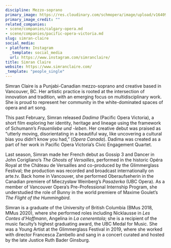 ```yaml
---
discipline: Mezzo-soprano
primary_image: https://res.cloudinary.com/schmopera/image/upload/v1640983523/media/2021/12/SimranClaire_DiamondsEdgePhoto_em3v3j.jpg
primary_image_credit: ""
related_companies:
- scene/companies/calgary-opera.md
- scene/companies/pacific-opera-victoria.md
slug: simran-claire
social_media:
- platform: Instagram
  _template: social_media
  url: https://www.instagram.com/simranclaire/
title: Simran Claire
website: https://www.simranclaire.com/
_template: "people_single"
---
```

Simran Claire is a Punjabi-Canadian mezzo-soprano and creative based in Vancouver, BC. Her artistic practice is rooted at the intersection of innovation and tradition, with an emerging focus on multidisciplinary work. She is proud to represent her community in the white-dominated spaces of opera and art song.

This past February, Simran released _Dadima_ (Pacific Opera Victoria), a short film exploring her identity, heritage and lineage using the framework of Schumann’s _Frauenliebe und -leben_. Her creative debut was praised as “utterly moving, disorientating in a beautiful way, like uncovering a cultural bias you didn’t know you had,” (_Opera Canada_). Dadima was created as a part of her work in Pacific Opera Victoria’s Civic Engagement Quartet.

Last season, Simran made her French debut as Gossip 3 and Dancer in John Corigliano’s _The Ghosts of Versailles_, performed in the historic Opéra Royal at the Château de Versailles and co-produced by the Glimmerglass Festival; the production was recorded and broadcast internationally on arte.tv. Back home in Vancouver, she performed Oberaufseherin in the Canadian premiere of Mieczysław Weinberg’s _Pasażerka_ (UBC Opera). As a member of Vancouver Opera’s Pre-Professional Internship Program, she understudied the role of Bunny in the world premiere of Maxime Goulet’s _The Flight of the Hummingbird_.

Simran is a graduate of the University of British Columbia (BMus 2018, MMus 2020), where she performed roles including Nicklausse in _Les Contes d’Hoffmann_, Angelina in _La cenerentola_; she is a recipient of the music faculty’s highest graduating award, the UBC Medal for Music. She was a Young Artist at the Glimmerglass Festival in 2019, where she worked with director Francesca Zambello and sang in a concert curated and hosted by the late Justice Ruth Bader Ginsburg.